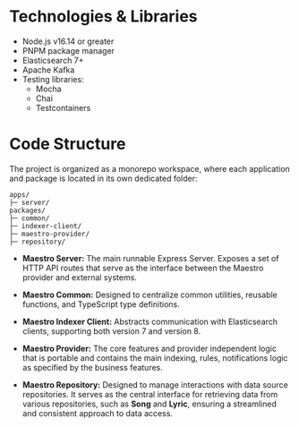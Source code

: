 # Technologies & Libraries

- Node.js v16.14 or greater
- PNPM package manager
- Elasticsearch 7+
- Apache Kafka
- Testing libraries:
  - Mocha
  - Chai
  - Testcontainers

# Code Structure

The project is organized as a monorepo workspace, where each application and package is located in its own dedicated folder:

```
apps/
├─ server/
packages/
├─ common/
├─ indexer-client/
├─ maestro-provider/
├─ repository/

```

- **Maestro Server:** The main runnable Express Server. Exposes a set of HTTP API routes that serve as the interface between the Maestro provider and external systems.

- **Maestro Common:** Designed to centralize common utilities, reusable functions, and TypeScript type definitions.

- **Maestro Indexer Client:** Abstracts communication with Elasticsearch clients, supporting both version 7 and version 8.

- **Maestro Provider:** The core features and provider independent logic that is portable and contains the main indexing, rules, notifications logic as specified by the business features.

- **Maestro Repository:** Designed to manage interactions with data source repositories. It serves as the central interface for retrieving data from various repositories, such as **Song** and **Lyric**, ensuring a streamlined and consistent approach to data access.
